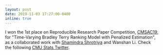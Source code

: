 ```yaml
---
layout: post
date: 2019-11-03 17:27:00-0400
inline: true
---
```


I won the 1st place on Reproducible Research Paper Competition, [CMSAC19](https://www.stat.cmu.edu/cmsac/conference/2019/), for "Time-Varying Bradley Terry Ranking Model with Penalized Estimation", as a collaborated work with [Shamindra Shrotriya](https://www.shamindras.com/) and Wanshan Li. Check the following [CMU Stats Twitter](https://twitter.com/CMU_Stats/status/1191119690929754118?cxt=HHwWjMC67YnD2ochAAAA).

